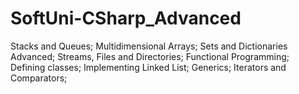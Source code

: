# SoftUni-CSharp_Advanced
Stacks and Queues; Multidimensional Arrays; Sets and Dictionaries Advanced; Streams, Files and Directories; Functional Programming; Defining classes; Implementing Linked List; Generics; Iterators and Comparators; 
